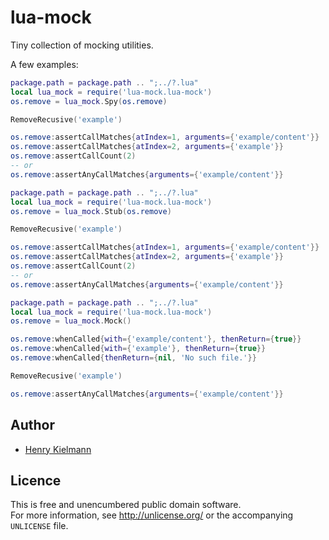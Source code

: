 lua-mock
========

Tiny collection of mocking utilities.


A few examples:

```lua
package.path = package.path .. ";../?.lua"
local lua_mock = require('lua-mock.lua-mock')
os.remove = lua_mock.Spy(os.remove)

RemoveRecusive('example')

os.remove:assertCallMatches{atIndex=1, arguments={'example/content'}}
os.remove:assertCallMatches{atIndex=2, arguments={'example'}}
os.remove:assertCallCount(2)
-- or
os.remove:assertAnyCallMatches{arguments={'example/content'}}
```

```lua
package.path = package.path .. ";../?.lua"
local lua_mock = require('lua-mock.lua-mock')
os.remove = lua_mock.Stub(os.remove)

RemoveRecusive('example')

os.remove:assertCallMatches{atIndex=1, arguments={'example/content'}}
os.remove:assertCallMatches{atIndex=2, arguments={'example'}}
os.remove:assertCallCount(2)
-- or
os.remove:assertAnyCallMatches{arguments={'example/content'}}
```

```lua
package.path = package.path .. ";../?.lua"
local lua_mock = require('lua-mock.lua-mock')
os.remove = lua_mock.Mock()

os.remove:whenCalled{with={'example/content'}, thenReturn={true}}
os.remove:whenCalled{with={'example'}, thenReturn={true}}
os.remove:whenCalled{thenReturn={nil, 'No such file.'}}

RemoveRecusive('example')

os.remove:assertAnyCallMatches{arguments={'example/content'}}
```


Author
------

- [Henry Kielmann](http://henry4k.de/)


Licence
-------

This is free and unencumbered public domain software.  
For more information, see http://unlicense.org/ or the accompanying `UNLICENSE` file.
